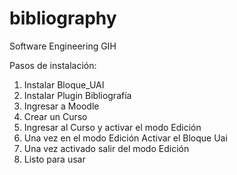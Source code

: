 # bibliography
Software Engineering GIH

Pasos de instalación:
  1. Instalar Bloque_UAI
  2. Instalar Plugin Bibliografía
  3. Ingresar a Moodle 
  4. Crear un Curso
  5. Ingresar al Curso y activar el modo Edición
  6. Una vez en el modo Edición Activar el Bloque Uai
  7. Una vez activado salir del modo Edición
  8. Listo para usar
